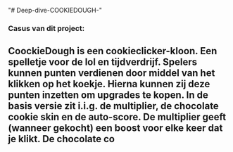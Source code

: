 "# Deep-dive-COOKIEDOUGH-" 

### Casus van dit project: 

## CoockieDough is een cookieclicker-kloon. Een spelletje voor de lol en tijdverdrijf. Spelers kunnen punten verdienen door middel van het klikken op het koekje. Hierna kunnen zij deze punten inzetten om upgrades te kopen. In de basis versie zit i.i.g. de multiplier, de chocolate cookie skin en de auto-score. De multiplier geeft (wanneer gekocht) een boost voor elke keer dat je klikt. De chocolate co